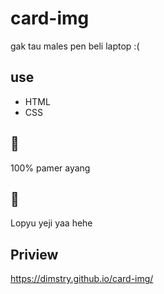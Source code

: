 # card-img
gak tau males pen beli laptop :(
## use 
* HTML
* CSS
## 📝
 100% pamer ayang

## 💙
Lopyu yeji yaa hehe

## Priview 
https://dimstry.github.io/card-img/
